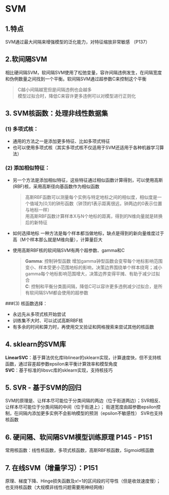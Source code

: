 # SVM

## 1.特点
SVM通过最大间隔来增强模型的泛化能力，对特征缩放非常敏感 （P137）

## 2.软间隔SVM
相比硬间隔SVM，软间隔SVM使用了松弛变量，容许间隔违例发生，在间隔宽度和伪例数量之间找到一个平衡。软间隔SVM通过超参数C来控制这个平衡

> C越小间隔越宽但是间隔违例也会越多<br/>
> 模型过拟合时，降低C来容许更多违例可以对模型进行正则化

## 3. SVM核函数：处理非线性数据集
### (1) 多项式核：
* 通用的方法之一是添加更多特征、比如多项式特征
* 也可以使用多项式核（其实多项式核不仅适用于SVM还适用于各种机器学习算法）

### (2) 添加相似特征：
* 另一个方法是添加相似特征，这些特征通过相似函数计算得到，可以使用高斯(RBF)核，采用高斯径向基函数作为相似函数

	> 高斯RBF函数可以测量每个实例与特定地标之间的相似度，相似度是一个值域为[0,1]的钟形函数（钟顶的1表示距离很远，钟两边的0表示位置与地标一样）<br/>
	> 用高斯RBF函数计算样本X与N个地标的距离，得到的N维向量就是转换后的新特征

* 如何选择地标 一种方法是每个样本都当做地标，缺点是得到的新向量维度过于高（M个样本那么就是M维向量），计算量巨大
* 使用高斯RBF核的软间隔SVM有两个超参数、gamma和C
	> **Gamma**: 控制钟型函数 增加gamma钟型函数会变窄每个地标影响范围变小、样本受更小范围地标的影响，决策边界围绕单个样本绕弯；减小gamma每个地标影响范围增大，决策边界变得平摊、有助于减少过拟合</br>
   > **C**: 控制和平衡分类面间隔，降低C可以容许更多违例减少过拟合，是所有软间隔SVM都会使用的超参数

###(3) 核函数选择：
* 永远先从多项式核开始尝试
* 训练集不大时、可以试试高斯RBF核
* 有多余的时间和算力时，再使用交叉验证和网格搜索来尝试其他的核函数

## 4. sklearn的SVM库
**LinearSVC**：基于算法优化库liblinear的sklearn实现，计算速度快，但不支持核函数，通过容差超参数epsilon来平衡计算效率和模型角度</br>
**SVC**：基于标准的libsvc库的sklearn实现，支持核技巧

## 5. SVR - 基于SVM的回归
SVM的原理是、让样本尽可能位于分类间隔的两边（位于街道两边）；SVR相反、让样本尽可能位于分类间隔的中间（位于街道上）；
街道宽度由超参数epsilon控制，在间隔内添加更多实例不会影响模型的预测（epsilon不敏感性）
SVR也支持核函数

## 6. 硬间隔、软间隔SVM模型训练原理 P145 - P151
常用核函数：线性核函数，多项式核函数，高斯RBF核函数，Sigmoid核函数

## 7. 在线SVM（增量学习）：P151
原理、梯度下降、Hinge损失函数及x!=1的区间段的可导性（但是收敛速度慢）；也支持核函数（大规模非线性问题需要用神经网络）

